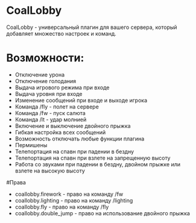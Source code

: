 # CoalLobby

CoalLobby - универсальный плагин для вашего сервера, который добавляет множество настроек и команд.

# Возможности:
* Отключение урона
* Отключение голодания
* Выдача игрового режима при входе
* Выдача уровня при входе
* Изменение сообщений при входе и выходе игрока
* Команда /fly - полет на сервере
* Команда /fw - пуск салюта
* Команда /lt - удар молнией
* Включение и выключение двойного прыжка
* Гибкая настройка всех сообщений
* Возможность отключать любые функции плагина
* Пермишены
* Телепортация на спавн при падении в бездну
* Телепортация на спавн при взлете на запрещенную высоту 
* Работа со звуками при падении в бездну, двойном прыжке или взлете на высокую высоту

#Права
* coallobby.firework - право на команду /fw
* coallobby.lighting - право на команду /lighting
* coallobby.fly - право на команду /fly
* coallobby.double_jump - право на использование двойного прыжка
